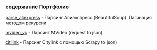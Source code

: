 <h3>содержание Портфолио</h3>
<p><a href='https://github.com/SVS108/portfolio/tree/main/parse_aliexpress'>parse_aliexpress</a> - Парсинг Алиэкспресс (BeautifulSoup). Пагинация методом рекурсии</p>
<p><a href='https://github.com/SVS108/portfolio/tree/main/mvideo_vc'>mvideo_vc</a> - Парсинг MVideo (request to json)</p>
<p><a href='https://github.com/SVS108/portfolio/tree/main/mvideo_vc'>citilink</a> - Парсинг Citylink c помощью Scrapy to json)</p>

